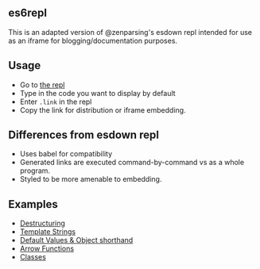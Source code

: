 es6repl
-------

This is an adapted version of @zenparsing's esdown repl intended for use
as an iframe for blogging/documentation purposes.

## Usage

* Go to [the repl](http://jsoverson.github.io/es6repl)
* Type in the code you want to display by default
* Enter `.link` in the repl
* Copy the link for distribution or iframe embedding.

## Differences from esdown repl

* Uses babel for compatibility
* Generated links are executed command-by-command vs as a whole program.
* Styled to be more amenable to embedding.

## Examples

* [Destructuring](http://jsoverson.github.io/es6repl/#____let%20%7B%20objectProperty%20%3A%20localVariable%20%7D%20%3D%20%7B%20objectProperty%20%3A%20%22objectValue%22%20%7D%0AlocalVariable)
* [Template Strings](http://jsoverson.github.io/es6repl/#____var%20name%20%3D%20%22Bob%22%2C%20time%20%3D%20%22today%22%3B%0A%60Hello%20%24%7Bname%7D%2C%20how%20are%20you%20%24%7Btime%7D%3F%60)
* [Default Values & Object shorthand](http://jsoverson.github.io/es6repl/#____function%20point(x%20%3D%200%2C%20y%20%3D%200)%20%7B%0Areturn%20%7B%20x%2C%20y%20%7D%0A%7D%0Apoint())
* [Arrow Functions](http://jsoverson.github.io/es6repl/#____%5B1%2C2%2C3%2C4%5D.map(%20x%20%3D%3E%20x%20*%202%20))
* [Classes](http://jsoverson.github.io/es6repl/#____class%20Person%20%7B%0A%20%20constructor(name)%20%7B%0A%20%20%20%20this.name%20%3D%20name%3B%0A%20%20%7D%0A%20%20greet(person)%20%7B%0A%20%20%20%20console.log('Hello%20'%20%2B%20person.name%20%2B%20'%2C%20my%20name%20is%20'%20%2B%20this.name)%3B%0A%20%20%7D%0A%7D%0Alet%20carol%20%3D%20new%20Person('carol')%3B%0Alet%20bob%20%3D%20new%20Person('bob')%3B%0Acarol.greet(bob)%3B)

